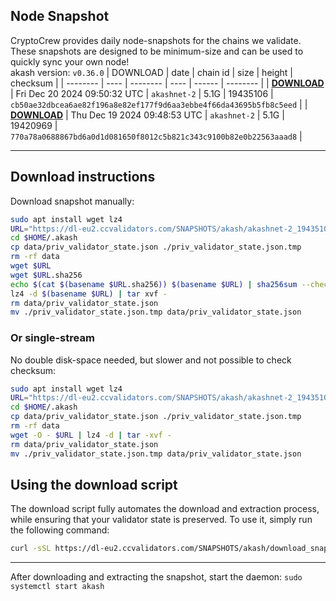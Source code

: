 ## Node Snapshot
CryptoCrew provides daily node-snapshots for the chains we validate. These snapshots are designed to be minimum-size and can be used to quickly sync your own node!  
akash version: `v0.36.0`
| DOWNLOAD | date | chain id | size | height | checksum |
| -------- | ---- | -------- | ---- | ------ | -------- |
| **[DOWNLOAD](https://dl-eu2.ccvalidators.com/SNAPSHOTS/akash/akashnet-2_19435106.tar.lz4)** | Fri Dec 20 2024 09:50:32 UTC | `akashnet-2` | 5.1G | 19435106 | `cb50ae32dbcea6ae82f196a8e82ef177f9d6aa3ebbe4f66da43695b5fb8c5eed` |
| **[DOWNLOAD](https://dl-eu2.ccvalidators.com/SNAPSHOTS/akash/akashnet-2_19420969.tar.lz4)** | Thu Dec 19 2024 09:48:53 UTC | `akashnet-2` | 5.1G | 19420969 | `770a78a0688867bd6a0d1d081650f8012c5b821c343c9100b82e0b22563aaad8` |

---

## Download instructions
Download snapshot manually:
```sh
sudo apt install wget lz4
URL="https://dl-eu2.ccvalidators.com/SNAPSHOTS/akash/akashnet-2_19435106.tar.lz4"
cd $HOME/.akash
cp data/priv_validator_state.json ./priv_validator_state.json.tmp
rm -rf data
wget $URL
wget $URL.sha256
echo $(cat $(basename $URL.sha256)) $(basename $URL) | sha256sum --check
lz4 -d $(basename $URL) | tar xvf -
rm data/priv_validator_state.json
mv ./priv_validator_state.json.tmp data/priv_validator_state.json
```

### Or single-stream
No double disk-space needed, but slower and not possible to check checksum:
```sh
sudo apt install wget lz4
URL="https://dl-eu2.ccvalidators.com/SNAPSHOTS/akash/akashnet-2_19435106.tar.lz4"
cd $HOME/.akash
cp data/priv_validator_state.json ./priv_validator_state.json.tmp
rm -rf data
wget -O - $URL | lz4 -d | tar -xvf -
rm data/priv_validator_state.json
mv ./priv_validator_state.json.tmp data/priv_validator_state.json
```





## Using the download script

The download script fully automates the download and extraction process, while ensuring that your validator state is preserved. To use it, simply run the following command:
```sh
curl -sSL https://dl-eu2.ccvalidators.com/SNAPSHOTS/akash/download_snapshot.sh | bash
```
---

After downloading and extracting the snapshot, start the daemon: `sudo systemctl start akash`

